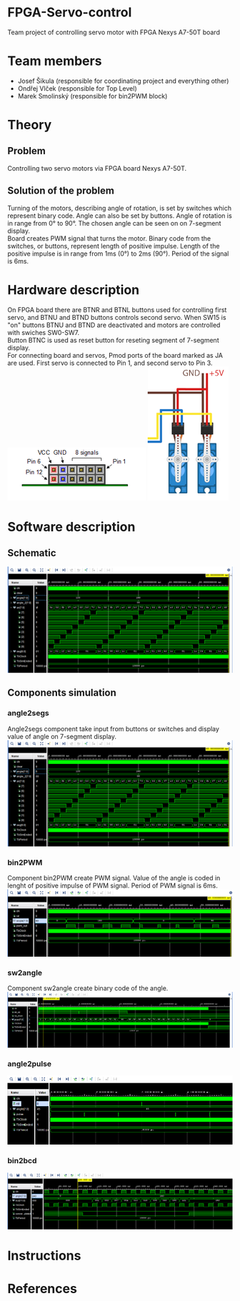 # FPGA-Servo-control
Team project of controlling servo motor with FPGA Nexys A7-50T board

# Team members
- Josef Šikula (responsible for coordinating project and everything other)
- Ondřej Vlček (responsible for Top Level)
- Marek Smolinský (responsible for bin2PWM block)

# Theory
## Problem
Controlling two servo motors via FPGA board Nexys A7-50T.

## Solution of the problem
Turning of the motors, describing angle of rotation, is set by switches which represent binary code. Angle can also be set by buttons. Angle of rotation is in range from 0° to 90°. The chosen angle can be seen on on 7-segment display.<br> 
Board creates PWM signal that turns the motor. Binary code from the switches, or buttons, represent length of positive impulse. Length of the positive impulse is in range from 1ms (0°) to 2ms (90°). Period of the signal is 6ms. 

# Hardware description
On FPGA board there are BTNR and BTNL buttons used for controlling first servo, and BTNU and BTND buttons controls second servo. When SW15 is "on" buttons BTNU and BTND are deactivated and motors are controlled with swiches SW0-SW7.<br> 
Button BTNC is used as reset button for reseting segment of 7-segment display.<br>
For connecting board and servos, Pmod ports of the board marked as JA are used. First servo is connected to Pin 1, and second servo to Pin 3.<br> 
![Pinout](/images/Pmod_pinout.png)
![Servo](/images/servo_power.png)
# Software description
## Schematic
![sim A2S](/images/sim_angle2segs.png)
## Components simulation
### angle2segs
Angle2segs component take input from buttons or switches and display value of angle on 7-segment display.
![sim A2S](/images/sim_angle2segs.png)
### bin2PWM
Component bin2PWM create PWM signal. Value of the angle is coded in lenght of positive impulse of PWM signal. Period of PWM signal is 6ms.
![sim B2PWM](/images/sim_bin2pwm.png)
### sw2angle
Component sw2angle create binary code of the angle.
![sim SW2A](/images/sim_sw2angle.png)
### angle2pulse
![sim A2P](/images/sim_angle2pulse.png)
### bin2bcd
![sim B2bcd](/images/sim_bin2bcd.png)


# Instructions

# References

